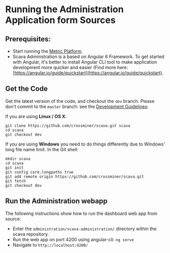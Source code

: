 
# Running the Administration Application form Sources

## Prerequisites:
* Start running the [Metric Platform](./analysis-platform.md#running-the-analysis-platform-form-sources).
* Scava Administration is a based on Angular 6 Framework. To get started with Angular, it's better to install Angular CLI tool to make application development more quicker and easier (Find more here: [https://angular.io/guide/quickstart](https://angular.io/guide/quickstart).

## Get the Code

Get the latest version of the code, and checkout the `dev` branch. Please don't commit to the `master` branch: see the [Development Guidelines](../../contributors-guide/contributors-guidelignes/scava-developement-process.md#source-code-repository):

If you are using __Linux / OS X__:
````Shell
git clone https://github.com/crossminer/scava.git scava
cd scava
git checkout dev
````

If you are using __Windows__ you need to do things differently due to Windows' long file name limit. In the Git shell:
````Shell
mkdir scava
cd scava
git init
git config core.longpaths true
git add remote origin https://github.com/crossminer/scava.git
git fetch
git checkout dev
````

## Run the Administration webapp

The following instructions show how to run the dashboard web app from source:
  * Enter the `administration/scava-administration/` directory within the scava repository.
  * Run the web app on port 4200 using angular-cli: `ng serve`
  * Navigate to `http://localhost:4200/`

  
